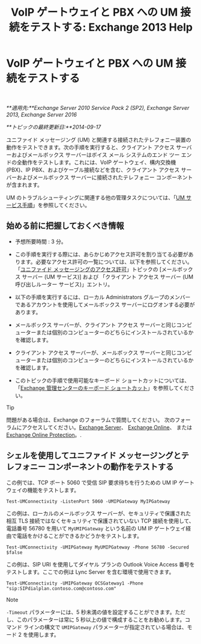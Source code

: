 ﻿---
title: 'VoIP ゲートウェイと PBX への UM 接続をテストする: Exchange 2013 Help'
TOCTitle: VoIP ゲートウェイと PBX への UM 接続をテストする
ms:assetid: 2aca8631-a99a-4e29-aff0-e462385f03b2
ms:mtpsurl: https://technet.microsoft.com/ja-jp/library/Aa996906(v=EXCHG.150)
ms:contentKeyID: 56270038
ms.date: 04/24/2018
mtps_version: v=EXCHG.150
ms.translationtype: HT
---

# VoIP ゲートウェイと PBX への UM 接続をテストする

 

_**適用先:**Exchange Server 2010 Service Pack 2 (SP2), Exchange Server 2013, Exchange Server 2016_

_**トピックの最終更新日:**2014-09-17_

ユニファイド メッセージング (UM) と関連する接続されたテレフォニー装置の動作をテストできます。次の手順を実行すると、クライアント アクセス サーバーおよびメールボックス サーバーはボイス メール システムのエンド ツー エンドの全動作をテストします。これには、VoIP ゲートウェイ、構内交換機 (PBX)、IP PBX、およびケーブル接続などを含む、クライアント アクセス サーバーおよびメールボックス サーバーに接続されたテレフォニー コンポーネントが含まれます。

UM のトラブルシューティングに関連する他の管理タスクについては、「[UM サービス手順](um-services-procedures-exchange-2013-help.md)」を参照してください。

## 始める前に把握しておくべき情報

  - 予想所要時間 : 3 分。

  - この手順を実行する際には、あらかじめアクセス許可を割り当てる必要があります。必要なアクセス許可の一覧については、以下を参照してください。「[ユニファイド メッセージングのアクセス許可](unified-messaging-permissions-exchange-2013-help.md)」トピックの \[メールボックス サーバー (UM サービス)\] および 「クライアント アクセス サーバー (UM 呼び出しルーター サービス)」エントリ。

  - 以下の手順を実行するには、ローカル Administrators グループのメンバーであるアカウントを使用してメールボックス サーバーにログオンする必要があります。

  - メールボックス サーバーが、クライアント アクセス サーバーと同じコンピューターまたは個別のコンピューターのどちらにインストールされているかを確認します。

  - クライアント アクセス サーバーが、メールボックス サーバーと同じコンピューターまたは個別のコンピューターのどちらにインストールされているかを確認します。

  - このトピックの手順で使用可能なキーボード ショートカットについては、「[Exchange 管理センターのキーボード ショートカット](keyboard-shortcuts-in-the-exchange-admin-center-exchange-online-protection-help.md)」を参照してください。


> [!TIP]
> 問題がある場合は、Exchange のフォーラムで質問してください。 次のフォーラムにアクセスしてください。<A href="https://go.microsoft.com/fwlink/p/?linkid=60612">Exchange Server</A>、 <A href="https://go.microsoft.com/fwlink/p/?linkid=267542">Exchange Online</A>、 または <A href="https://go.microsoft.com/fwlink/p/?linkid=285351">Exchange Online Protection</A>。.



## シェルを使用してユニファイド メッセージングとテレフォニー コンポーネントの動作をテストする

この例では、TCP ポート 5060 で受信 SIP 要求待ちを行うための UM IP ゲートウェイの機能をテストします。

    Test-UMConnectivity -ListenPort 5060 -UMIPGateway MyIPGateway

この例は、ローカルのメールボックス サーバーが、セキュリティで保護された相互 TLS 接続ではなくセキュリティで保護されていない TCP 接続を使用して、電話番号 56780 を用いて `MyUMIPGateway` という名前の UM IP ゲートウェイ経由で電話をかけることができるかどうかをテストします。

    Test-UMConnectivity -UMIPGateway MyUMIPGateway -Phone 56780 -Secured $false

この例は、SIP URI を使用してダイヤル プランの Outlook Voice Access 番号をテストします。ここでの例は Lync Server を含む環境で使用できます。

    Test-UMConnectivity -UMIPGateway OCSGateway1 -Phone "sip:SIPdialplan.contoso.com@contoso.com"


> [!NOTE]
> <CODE>-Timeout</CODE> パラメーターには、5 秒未満の値を設定することができます。ただし、このパラメーターは常に 5 秒以上の値で構成することをお勧めします。コマンド ラインの構文で <CODE>&shy;UMIPGateway</CODE> パラメーターが指定されている場合は、モード 2 を使用します。


